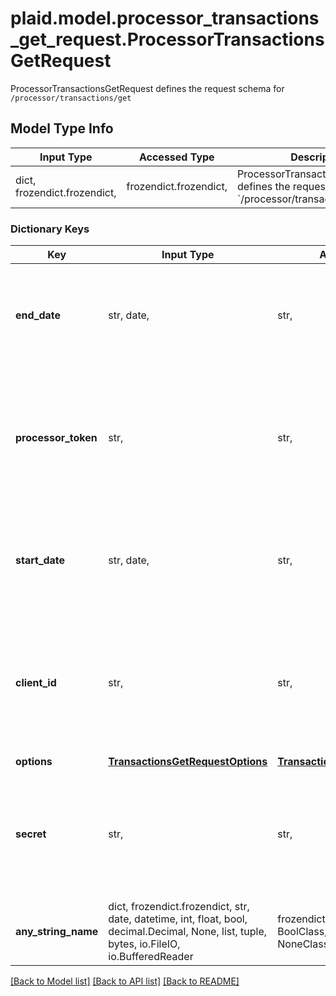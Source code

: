 # plaid.model.processor_transactions_get_request.ProcessorTransactionsGetRequest

ProcessorTransactionsGetRequest defines the request schema for `/processor/transactions/get`

## Model Type Info
Input Type | Accessed Type | Description | Notes
------------ | ------------- | ------------- | -------------
dict, frozendict.frozendict,  | frozendict.frozendict,  | ProcessorTransactionsGetRequest defines the request schema for &#x60;/processor/transactions/get&#x60; | 

### Dictionary Keys
Key | Input Type | Accessed Type | Description | Notes
------------ | ------------- | ------------- | ------------- | -------------
**end_date** | str, date,  | str,  | The latest date for which data should be returned. Dates should be formatted as YYYY-MM-DD. | value must conform to RFC-3339 full-date YYYY-MM-DD
**processor_token** | str,  | str,  | The processor token obtained from the Plaid integration partner. Processor tokens are in the format: &#x60;processor-&lt;environment&gt;-&lt;identifier&gt;&#x60; | 
**start_date** | str, date,  | str,  | The earliest date for which data should be returned. Dates should be formatted as YYYY-MM-DD. | value must conform to RFC-3339 full-date YYYY-MM-DD
**client_id** | str,  | str,  | Your Plaid API &#x60;client_id&#x60;. The &#x60;client_id&#x60; is required and may be provided either in the &#x60;PLAID-CLIENT-ID&#x60; header or as part of a request body. | [optional] 
**options** | [**TransactionsGetRequestOptions**](TransactionsGetRequestOptions.md) | [**TransactionsGetRequestOptions**](TransactionsGetRequestOptions.md) |  | [optional] 
**secret** | str,  | str,  | Your Plaid API &#x60;secret&#x60;. The &#x60;secret&#x60; is required and may be provided either in the &#x60;PLAID-SECRET&#x60; header or as part of a request body. | [optional] 
**any_string_name** | dict, frozendict.frozendict, str, date, datetime, int, float, bool, decimal.Decimal, None, list, tuple, bytes, io.FileIO, io.BufferedReader | frozendict.frozendict, str, BoolClass, decimal.Decimal, NoneClass, tuple, bytes, FileIO | any string name can be used but the value must be the correct type | [optional]

[[Back to Model list]](../../README.md#documentation-for-models) [[Back to API list]](../../README.md#documentation-for-api-endpoints) [[Back to README]](../../README.md)

